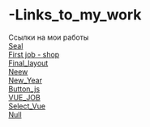 # -Links_to_my_work
 Ссылки на мои работы
 <br>
 <a href="https://metla07.github.io/seal.githab.io/">Seal<a>
 <br>
 <a href="https://metla07.github.io/">First job - shop<a>
 <br>
 <a href="https://metla07.github.io/Final_layout/">Final_layout<a>
 <br>
 <a href="https://metla07.github.io/neew/">Neew<a>
 <br>
 <a href="https://metla07.github.io/New_Year/">New_Year<a>
 <br>
 <a href="https://metla07.github.io/button_js/">Button_js<a>
 <br>
 <a href="https://metla07.github.io/vue_development/">VUE_JOB<a>
 <br>
 <a href="https://metla07.github.io/select_vue/">Select_Vue</a>
 <br>
 <a href="#">Null<a>
 
